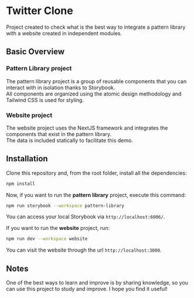 # Twitter Clone

Project created to check what is the best way to integrate a pattern library with a website created in independent modules.

## Basic Overview

### Pattern Library project

The pattern library project is a group of reusable components that you can interact with in isolation thanks to Storybook.\
All components are organized using the atomic design methodology and Tailwind CSS is used for styling.

### Website project

The website project uses the NextJS framework and integrates the components that exist in the pattern library.\
The data is included statically to facilitate this demo.

## Installation

Clone this repository and, from the root folder, install all the dependencies:

```bash
npm install
```

Now, if you want to run the **pattern library** project, execute this command:

```bash
npm run storybook --workspace pattern-library
```

You can access your local Storybook via `http://localhost:6006/`.

If you want to run the **website** project, run:

```bash
npm run dev --workspace website
```

You can visit the website through the url `http://localhost:3000`.

## Notes

One of the best ways to learn and improve is by sharing knowledge, so you can use this project to study and improve. I hope you find it useful!
